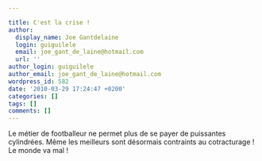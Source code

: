 ```yaml
---

title: C'est la crise !
author:
  display_name: Joe Gantdelaine
  login: guiguilele
  email: joe_gant_de_laine@hotmail.com
  url: ''
author_login: guiguilele
author_email: joe_gant_de_laine@hotmail.com
wordpress_id: 582
date: '2010-03-29 17:24:47 +0200'
categories: []
tags: []
comments: []
---
```

Le métier de footballeur ne permet plus de se payer de puissantes cylindrées. Même les meilleurs sont désormais contraints au cotracturage ! Le monde va mal !

